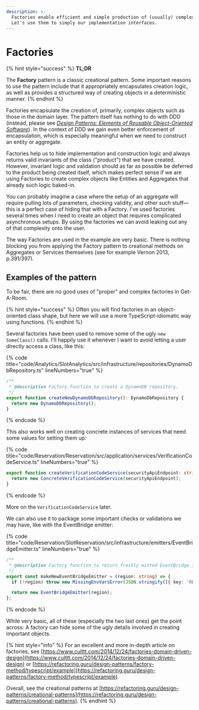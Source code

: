 ```yaml
---
description: >-
  Factories enable efficient and simple production of (usually) complex objects.
  Let's use them to simply our implementation interfaces.
---
```


# Factories

{% hint style="success" %}
**TL;DR**

The **Factory** pattern is a classic creational pattern. Some important reasons to use the pattern include that it appropriately encapsulates creation logic, as well as provides a structured way of creating objects in a deterministic manner.
{% endhint %}

Factories encapsulate the creation of, primarily, complex objects such as those in the domain layer. The pattern itself has nothing to do with DDD (instead, please see [_Design Patterns: Elements of Reusable Object-Oriented Software_](https://www.goodreads.com/book/show/85009.Design\_Patterns)). In the context of DDD we gain even better enforcement of encapsulation, which is especially meaningful when we need to construct an entity or aggregate.

Factories help us to hide implementation and construction logic and always returns valid invariants of the class ("product") that we have created. However, invariant logic and validation should as far as possible be deferred to the product being created itself, which makes perfect sense if we are using Factories to create complex objects like Entities and Aggregates that already such logic baked-in.&#x20;

You can probably imagine a case where the setup of an aggregate will require pulling lots of parameters, checking validity, and other such stuff—this is a perfect case of hiding that with a Factory. I've used factories several times when I need to create an object that requires complicated asynchronous setups. By using the factories we can avoid leaking out any of that complexity onto the user.

The way Factories are used in the example are very basic. There is nothing blocking you from applying the Factory pattern to creational methods on Aggregates or Services themselves (see for example Vernon 2013, p.391/397).

## Examples of the pattern

To be fair, there are no good uses of "proper" and complex factories in Get-A-Room.

{% hint style="success" %}
Often you will find factories in an object-oriented class shape, but here we will use a more TypeScript-idiomatic way using functions.
{% endhint %}

Several factories have been used to remove some of the ugly `new SomeClass()` calls. I'll happily use it whenever I want to avoid letting a user directly access a class, like this:

{% code title="code/Analytics/SlotAnalytics/src/infrastructure/repositories/DynamoDbRepository.ts" lineNumbers="true" %}
```typescript
/**
 * @description Factory function to create a DynamoDB repository.
 */
export function createNewDynamoDbRepository(): DynamoDbRepository {
  return new DynamoDbRepository();
}
```
{% endcode %}

This also works well on creating concrete instances of services that need some values for setting them up:

{% code title="code/Reservation/Reservation/src/application/services/VerificationCodeService.ts" lineNumbers="true" %}
```typescript
export function createVerificationCodeService(securityApiEndpoint: string) {
  return new ConcreteVerificationCodeService(securityApiEndpoint);
}
```
{% endcode %}

More on the `VerificationCodeService` later.

We can also use it to package some important checks or validations we may have, like with the EventBridge emitter:

{% code title="code/Reservation/SlotReservation/src/infrastructure/emitters/EventBridgeEmitter.ts" lineNumbers="true" %}
```typescript
/**
 * @description Factory function to return freshly minted EventBridge instance.
 */
export const makeNewEventBridgeEmitter = (region: string) => {
  if (!region) throw new MissingEnvVarsError(JSON.stringify([{ key: 'REGION', value: region }]));

  return new EventBridgeEmitter(region);
};
```
{% endcode %}

While very basic, all of these (especially the two last ones) get the point across: A factory can hide some of the ugly details involved in creating important objects.

{% hint style="info" %}
For an excellent and more in-depth article on factories, see [https://www.culttt.com/2014/12/24/factories-domain-driven-design](https://www.culttt.com/2014/12/24/factories-domain-driven-design) or [https://refactoring.guru/design-patterns/factory-method/typescript/example](https://refactoring.guru/design-patterns/factory-method/typescript/example).

Overall, see the creational patterns at [https://refactoring.guru/design-patterns/creational-patterns](https://refactoring.guru/design-patterns/creational-patterns).
{% endhint %}
